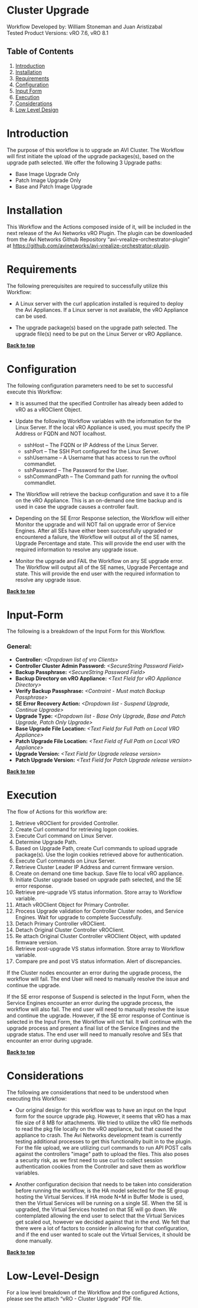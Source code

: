 # Cluster Upgrade

Workflow Developed by: William Stoneman and Juan Aristizabal</br>
Tested Product Versions: vRO 7.6, vRO 8.1</br>


## Table of Contents
1.	[Introduction](#Introduction)
1.	[Installation](#Installation)
1.	[Requirements](#Requirements)
1.	[Configuration](#Configuration)
1.	[Input Form](#Input-Form)
1.	[Execution](#Execution)
1.	[Considerations](#Considerations)
1.	[Low Level Design](#Low-Level-Design)



# Introduction

The purpose of this workflow is to upgrade an AVI Cluster. The Workflow will first initiate the upload of the upgrade packages(s), based on the upgrade path selected. We offer the following 3 Upgrade paths:

* Base Image Upgrade Only
* Patch Image Upgrade Only
* Base and Patch Image Upgrade


# Installation

This Workflow and the Actions composed inside of it, will be included in the next release of the Avi Networks vRO Plugin. The plugin can be downloaded from the Avi Networks Github Repository “avi-vrealize-orchestrator-plugin” at https://github.com/avinetworks/avi-vrealize-orchestrator-plugin.

# Requirements

The following prerequisites are required to successfully utilize this Workflow:

* A Linux server with the curl application installed is required to deploy the Avi Appliances. If a Linux server is not available, the vRO Appliance can be used.

* The upgrade package(s) based on the upgrade path selected. The upgrade file(s) need to be put on the Linux Server or vRO Appliance.


**[Back to top](#table-of-contents)**

# Configuration

The following configuration parameters need to be set to successful execute this Workflow:

* It is assumed that the specified Controller has already been added to vRO as a vROClient Object.

* Update the following Workflow variables with the information for the Linux Server. If the local vRO Appliance is used, you must specify the IP Address or FQDN and NOT localhost.
	* sshHost – The FQDN or IP Address of the Linux Server.
	* sshPort – The SSH Port configured for the Linux Server. 
	* sshUsername – A Username that has access to run the ovftool commandlet.
	* sshPassword – The Password for the User.
	* sshCommandPath – The Command path for running the ovftool commandlet.

* The Workflow will retrieve the backup configuration and save it to a file on the vRO Appliance. This is an on-demand one time backup and is used in case the upgrade causes a controller fault.

* Depending on the SE Error Response selection, the Workflow will either 
Monitor the upgrade and will NOT fail on upgrade error of Service Engines. After all SEs have either been successfully upgraded or encountered a failure, the Workflow will output all of the SE names, Upgrade Percentage and state. This will provide the end user with the required information to resolve any upgrade issue.

* Monitor the upgrade and FAIL the Workflow on any SE upgrade error. The Workflow will output all of the SE names, Upgrade Percentage and state. This will provide the end user with the required information to resolve any upgrade issue.


**[Back to top](#table-of-contents)**


# Input-Form

The following is a breakdown of the Input Form for this Workflow.

### General: 

-  **Controller:** *\<Dropdown list of vro Clients\>*</br>
-  **Controller Cluster Admin Password:** *\<SecureString Password Field\>*</br>
-  **Backup Passphrase:** *\<SecureString Password Field\>*</br> 
-  **Backup Directory on vRO Appliance:** *\<Text FIeld for vRO Appliance Directory\>*</br> 
-  **Verify Backup Passphrase:** *\<Contraint - Must match Backup Passphrase\>*</br> 
-  **SE Error Recovery Action:** *\<Dropdown list - Suspend Upgrade, Continue Upgrade\>*</br> 
-  **Upgrade Type:** *\<Dropdown list - Base Only Upgrade, Base and Patch Upgrade, Patch Only Upgrade\>*</br> 
-  **Base Upgrade File Location:** *\<Text Field for Full Path on Local VRO Appliance\>*</br> 
-  **Patch Upgrade File Location:** *\<Text Field of Full Path on Local VRO Appliance\>*</br> 
-  **Upgrade Version:** *\<Text Field for Upgrade release version\>*</br>
-  **Patch Upgrade Version:** *\<Text Field for Patch Upgrade release version\>*</br> 


**[Back to top](#table-of-contents)**

# Execution

The flow of Actions for this workflow are:

1.	Retrieve vROClient for provided Controller.
2.	Create Curl command for retrieving logon cookies.
3.	Execute Curl command on Linux Server.
4.	Determine Upgrade Path.
5.	Based on Upgrade Path, create Curl commands to upload upgrade package(s). Use the login cookies retrieved above for authentication.
6.	Execute Curl commands on Linux Server.
7.	Retrieve Cluster Leader IP Address and current firmware version.
8.	Create on demand one time backup. Save file to local vRO appliance.
9.	Initiate Cluster upgrade based on upgrade path selected, and the SE error response.
10.	Retrieve pre-upgrade VS status information. Store array to Workflow variable.
11.	Attach vROClient Object for Primary Controller.
12.	Process Upgrade validation for Controller Cluster nodes, and Service Engines. Wait for upgrade to complete Successfully.
13.	Detach Primary Controller vROClient.
14.	Detach Original Cluster Controller vROClient.
15.	Re attach Original Cluster Controller vROClient Object, with updated firmware version.
16.	Retrieve post-upgrade VS status information. Store array to Workflow variable.
17.	Compare pre and post VS status information. Alert of discrepancies.



If the Cluster nodes encounter an error during the upgrade process, the workflow will fail. The end User will need to manually resolve the issue and continue the upgrade. 

If the SE error response of Suspend is selected in the Input Form, when the Service Engines encounter an error during the upgrade process, the workflow will also fail. The end user will need to manually resolve the issue and continue the upgrade. However, if the SE error response of Continue is selected in the Input Form, the Workflow will not fail. It will continue with the upgrade process and present a final list of the Service Engines and the upgrade status. The end user will need to manually resolve and SEs that encounter an error during upgrade.

**[Back to top](#table-of-contents)**

# Considerations

The following are considerations that need to be understood when executing this Workflow:

* Our original design for this workflow was to have an input on the Input form for the source upgrade pkg. However, it seems that vRO has a max file size of 8 MB for attachments. We tried to utilize the vRO file methods to read the pkg file locally on the vRO appliance, but that caused the appliance to crash. The Avi Networks development team is currently testing additional processes to get this functionality built in to the plugin. For the file upload, we are utilizing curl commands to run API POST calls against the controllers "image" path to upload the files. This also poses a security risk, as we first need to use curl to collect session authentication cookies from the Controller and save them as workflow variables.


* Another configuration decision that needs to be taken into consideration before running the workflow, is the HA model selected for the SE group hosting the Virtual Services. If HA mode N+M in Buffer Mode is used, then the Virtual Services will be running on a single SE. When the SE is upgraded, the Virtual Services hosted on that SE will go down. We contemplated allowing the end user to select that the Virtual Services get scaled out, however we decided against that in the end. We felt that there were a lot of factors to consider in allowing for that configuration, and if the end user wanted to scale out the Virtual Services, it should be done manually.

**[Back to top](#table-of-contents)**

# Low-Level-Design

For a low level breakdown of the Workflow and the configured Actions, please see the attach “vRO - Cluster Upgrade” PDF file.
